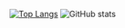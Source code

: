 [![Top Langs](https://github-readme-stats.vercel.app/api/top-langs/?username=vitoladev)](https://github.com/anuraghazra/github-readme-stats)
![GitHub stats](https://github-readme-stats.vercel.app/api?username=vitoladev&theme=radical&count_private=true)
<!--
**vitoladev/vitoladev** is a ✨ _special_ ✨ repository because its `README.md` (this file) appears on your GitHub profile.

Here are some ideas to get you started:

- 🔭 I’m currently working on ...
- 👯 I’m looking to collaborate on ...
- 🤔 I’m looking for help with ...
- 💬 Ask me about ...
- 📫 How to reach me: ...
- 😄 Pronouns: ...
- ⚡ Fun fact: ...
-->

